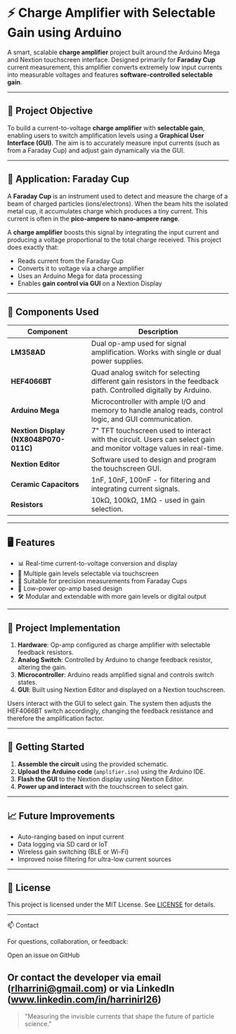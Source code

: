 # ⚡ Charge Amplifier with Selectable Gain using Arduino

A smart, scalable **charge amplifier** project built around the Arduino Mega and Nextion touchscreen interface. Designed primarily for **Faraday Cup** current measurement, this amplifier converts extremely low input currents into measurable voltages and features **software-controlled selectable gain**.

---

## 🎯 Project Objective

To build a current-to-voltage **charge amplifier** with **selectable gain**, enabling users to switch amplification levels using a **Graphical User Interface (GUI)**. The aim is to accurately measure input currents (such as from a Faraday Cup) and adjust gain dynamically via the GUI.

---

## 🔬 Application: Faraday Cup

A **Faraday Cup** is an instrument used to detect and measure the charge of a beam of charged particles (ions/electrons). When the beam hits the isolated metal cup, it accumulates charge which produces a tiny current. This current is often in the **pico-ampere to nano-ampere range**.

A **charge amplifier** boosts this signal by integrating the input current and producing a voltage proportional to the total charge received. This project does exactly that:

* Reads current from the Faraday Cup
* Converts it to voltage via a charge amplifier
* Uses an Arduino Mega for data processing
* Enables **gain control via GUI** on a Nextion Display

---

## 🔧 Components Used

| Component                             | Description                                                                                                          |
| ------------------------------------- | -------------------------------------------------------------------------------------------------------------------- |
| **LM358AD**                           | Dual op-amp used for signal amplification. Works with single or dual power supplies.                                 |
| **HEF4066BT**                         | Quad analog switch for selecting different gain resistors in the feedback path. Controlled digitally by Arduino.     |
| **Arduino Mega**                      | Microcontroller with ample I/O and memory to handle analog reads, control logic, and GUI communication.              |
| **Nextion Display (NX8048P070-011C)** | 7" TFT touchscreen used to interact with the circuit. Users can select gain and monitor voltage values in real-time. |
| **Nextion Editor**                    | Software used to design and program the touchscreen GUI.                                                             |
| **Ceramic Capacitors**                | 1nF, 10nF, 100nF - for filtering and integrating current signals.                                                    |
| **Resistors**                         | 10kΩ, 100kΩ, 1MΩ - used in gain selection.                                                                           |

---

## 🖥️ Features

* 📊 Real-time current-to-voltage conversion and display
* 🔁 Multiple gain levels selectable via touchscreen
* 🧪 Suitable for precision measurements from Faraday Cups
* 🔋 Low-power op-amp based design
* 🛠 Modular and extendable with more gain levels or digital output

---

## 🧱 Project Implementation

1. **Hardware**: Op-amp configured as charge amplifier with selectable feedback resistors.
2. **Analog Switch**: Controlled by Arduino to change feedback resistor, altering the gain.
3. **Microcontroller**: Arduino reads amplified signal and controls switch states.
4. **GUI**: Built using Nextion Editor and displayed on a Nextion touchscreen.

Users interact with the GUI to select gain. The system then adjusts the HEF4066BT switch accordingly, changing the feedback resistance and therefore the amplification factor.

---



## 🚀 Getting Started

1. **Assemble the circuit** using the provided schematic.
2. **Upload the Arduino code** (`amplifier.ino`) using the Arduino IDE.
3. **Flash the GUI** to the Nextion display using Nextion Editor.
4. **Power up and interact** with the touchscreen to select gain.

---

## 📈 Future Improvements

* Auto-ranging based on input current
* Data logging via SD card or IoT
* Wireless gain switching (BLE or Wi-Fi)
* Improved noise filtering for ultra-low current sources

---

## 📜 License

This project is licensed under the MIT License. See [LICENSE](LICENSE) for details.

---

📫 Contact

For questions, collaboration, or feedback:

Open an issue on GitHub

Or contact the developer via email (rlharrini@gmail.com) or via LinkedIn (www.linkedin.com/in/harrinirl26)
---

> "Measuring the invisible currents that shape the future of particle science."
